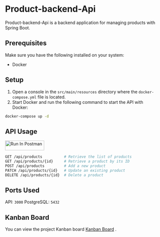 # Product-backend-Api

Product-backend-Api is a backend application for managing products with Spring Boot.

## Prerequisites

Make sure you have the following installed on your system:
- Docker

## Setup

1. Open a console in the `src/main/resources` directory where the `docker-compose.yml` file is located.
2. Start Docker and run the following command to start the API with Docker:

```sh
docker-compose up -d
```
## API Usage
[<img src="https://run.pstmn.io/button.svg" alt="Run In Postman" style="width: 128px; height: 32px;">](https://god.gw.postman.com/run-collection/23479711-d5a7f110-f975-4d98-84a0-579ecb61191b?action=collection%2Ffork&source=rip_markdown&collection-url=entityId%3D23479711-d5a7f110-f975-4d98-84a0-579ecb61191b%26entityType%3Dcollection%26workspaceId%3Daac4f865-a9a6-407e-b37e-4b0e4cacfd35)
```sh
GET /api/products          # Retrieve the list of products
GET /api/products/{id}     # Retrieve a product by its ID
POST /api/products         # Add a new product
PATCH /api/products/{id}   # Update an existing product
DELETE /api/products/{id}  # Delete a product
```
## Ports Used
API: ```3000```
PostgreSQL: ```5432```

## Kanban Board
You can view the project Kanban board [Kanban Board](https://github.com/users/bobe974/projects/3)
.